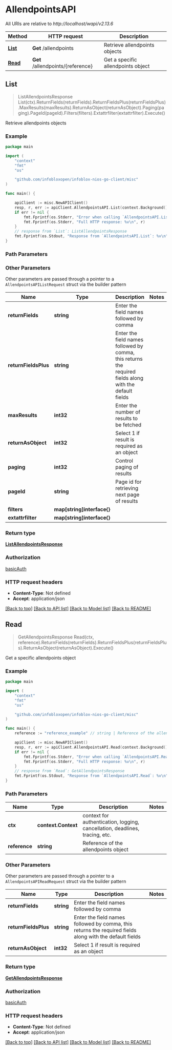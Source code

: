 # AllendpointsAPI

All URIs are relative to *http://localhost/wapi/v2.13.6*

Method | HTTP request | Description
------------- | ------------- | -------------
[**List**](AllendpointsAPI.md#List) | **Get** /allendpoints | Retrieve allendpoints objects
[**Read**](AllendpointsAPI.md#Read) | **Get** /allendpoints/{reference} | Get a specific allendpoints object



## List

> ListAllendpointsResponse List(ctx).ReturnFields(returnFields).ReturnFieldsPlus(returnFieldsPlus).MaxResults(maxResults).ReturnAsObject(returnAsObject).Paging(paging).PageId(pageId).Filters(filters).Extattrfilter(extattrfilter).Execute()

Retrieve allendpoints objects



### Example

```go
package main

import (
	"context"
	"fmt"
	"os"

	"github.com/infobloxopen/infoblox-nios-go-client/misc"
)

func main() {

	apiClient := misc.NewAPIClient()
	resp, r, err := apiClient.AllendpointsAPI.List(context.Background()).Execute()
	if err != nil {
		fmt.Fprintf(os.Stderr, "Error when calling `AllendpointsAPI.List``: %v\n", err)
		fmt.Fprintf(os.Stderr, "Full HTTP response: %v\n", r)
	}
	// response from `List`: ListAllendpointsResponse
	fmt.Fprintf(os.Stdout, "Response from `AllendpointsAPI.List`: %v\n", resp)
}
```

### Path Parameters



### Other Parameters

Other parameters are passed through a pointer to a `AllendpointsAPIListRequest` struct via the builder pattern


Name | Type | Description  | Notes
------------- | ------------- | ------------- | -------------
**returnFields** | **string** | Enter the field names followed by comma | 
**returnFieldsPlus** | **string** | Enter the field names followed by comma, this returns the required fields along with the default fields | 
**maxResults** | **int32** | Enter the number of results to be fetched | 
**returnAsObject** | **int32** | Select 1 if result is required as an object | 
**paging** | **int32** | Control paging of results | 
**pageId** | **string** | Page id for retrieving next page of results | 
**filters** | **map[string]interface{}** |  | 
**extattrfilter** | **map[string]interface{}** |  | 

### Return type

[**ListAllendpointsResponse**](ListAllendpointsResponse.md)

### Authorization

[basicAuth](../README.md#basicAuth)

### HTTP request headers

- **Content-Type**: Not defined
- **Accept**: application/json

[[Back to top]](#) [[Back to API list]](../README.md#documentation-for-api-endpoints)
[[Back to Model list]](../README.md#documentation-for-models)
[[Back to README]](../README.md)


## Read

> GetAllendpointsResponse Read(ctx, reference).ReturnFields(returnFields).ReturnFieldsPlus(returnFieldsPlus).ReturnAsObject(returnAsObject).Execute()

Get a specific allendpoints object



### Example

```go
package main

import (
	"context"
	"fmt"
	"os"

	"github.com/infobloxopen/infoblox-nios-go-client/misc"
)

func main() {
	reference := "reference_example" // string | Reference of the allendpoints object

	apiClient := misc.NewAPIClient()
	resp, r, err := apiClient.AllendpointsAPI.Read(context.Background(), reference).Execute()
	if err != nil {
		fmt.Fprintf(os.Stderr, "Error when calling `AllendpointsAPI.Read``: %v\n", err)
		fmt.Fprintf(os.Stderr, "Full HTTP response: %v\n", r)
	}
	// response from `Read`: GetAllendpointsResponse
	fmt.Fprintf(os.Stdout, "Response from `AllendpointsAPI.Read`: %v\n", resp)
}
```

### Path Parameters


Name | Type | Description  | Notes
------------- | ------------- | ------------- | -------------
**ctx** | **context.Context** | context for authentication, logging, cancellation, deadlines, tracing, etc.
**reference** | **string** | Reference of the allendpoints object | 

### Other Parameters

Other parameters are passed through a pointer to a `AllendpointsAPIReadRequest` struct via the builder pattern


Name | Type | Description  | Notes
------------- | ------------- | ------------- | -------------
**returnFields** | **string** | Enter the field names followed by comma | 
**returnFieldsPlus** | **string** | Enter the field names followed by comma, this returns the required fields along with the default fields | 
**returnAsObject** | **int32** | Select 1 if result is required as an object | 

### Return type

[**GetAllendpointsResponse**](GetAllendpointsResponse.md)

### Authorization

[basicAuth](../README.md#basicAuth)

### HTTP request headers

- **Content-Type**: Not defined
- **Accept**: application/json

[[Back to top]](#) [[Back to API list]](../README.md#documentation-for-api-endpoints)
[[Back to Model list]](../README.md#documentation-for-models)
[[Back to README]](../README.md)


